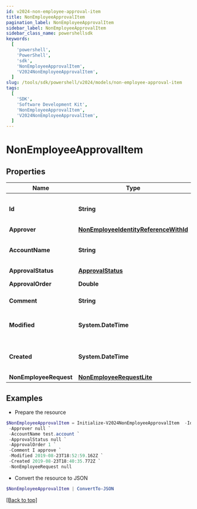 ```yaml
---
id: v2024-non-employee-approval-item
title: NonEmployeeApprovalItem
pagination_label: NonEmployeeApprovalItem
sidebar_label: NonEmployeeApprovalItem
sidebar_class_name: powershellsdk
keywords:
  [
    'powershell',
    'PowerShell',
    'sdk',
    'NonEmployeeApprovalItem',
    'V2024NonEmployeeApprovalItem',
  ]
slug: /tools/sdk/powershell/v2024/models/non-employee-approval-item
tags:
  [
    'SDK',
    'Software Development Kit',
    'NonEmployeeApprovalItem',
    'V2024NonEmployeeApprovalItem',
  ]
---
```


# NonEmployeeApprovalItem

## Properties

| Name | Type | Description | Notes |
| --- | --- | --- | --- |
| **Id** | **String** | Non-Employee approval item id | [optional] |
| **Approver** | [**NonEmployeeIdentityReferenceWithId**](non-employee-identity-reference-with-id) |  | [optional] |
| **AccountName** | **String** | Requested identity account name | [optional] |
| **ApprovalStatus** | [**ApprovalStatus**](approval-status) |  | [optional] |
| **ApprovalOrder** | **Double** | Approval order | [optional] |
| **Comment** | **String** | comment of approver | [optional] |
| **Modified** | **System.DateTime** | When the request was last modified. | [optional] |
| **Created** | **System.DateTime** | When the request was created. | [optional] |
| **NonEmployeeRequest** | [**NonEmployeeRequestLite**](non-employee-request-lite) |  | [optional] |

## Examples

- Prepare the resource

```powershell
$NonEmployeeApprovalItem = Initialize-V2024NonEmployeeApprovalItem  -Id 2c1e388b-1e55-4b0a-ab5c-897f1204159c `
 -Approver null `
 -AccountName test.account `
 -ApprovalStatus null `
 -ApprovalOrder 1 `
 -Comment I approve `
 -Modified 2019-08-23T18:52:59.162Z `
 -Created 2019-08-23T18:40:35.772Z `
 -NonEmployeeRequest null
```

- Convert the resource to JSON

```powershell
$NonEmployeeApprovalItem | ConvertTo-JSON
```

[[Back to top]](#)
